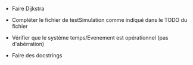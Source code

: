 - Faire Dijkstra

- Compléter le fichier de testSimulation comme indiqué dans le TODO du fichier

- Vérifier que le système temps/Evenement est opérationnel (pas d'abérration)

- Faire des docstrings